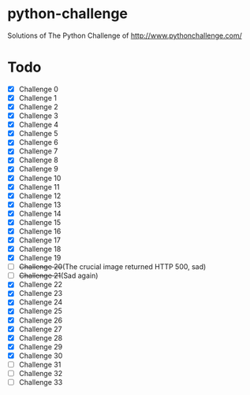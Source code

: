 # python-challenge

Solutions of The Python Challenge of http://www.pythonchallenge.com/

# Todo

- [x] Challenge 0
- [x] Challenge 1
- [x] Challenge 2
- [x] Challenge 3
- [x] Challenge 4
- [x] Challenge 5
- [x] Challenge 6
- [x] Challenge 7
- [x] Challenge 8
- [x] Challenge 9
- [x] Challenge 10
- [x] Challenge 11
- [x] Challenge 12
- [x] Challenge 13
- [x] Challenge 14
- [x] Challenge 15
- [x] Challenge 16
- [x] Challenge 17
- [x] Challenge 18
- [x] Challenge 19
- [ ] ~~Challenge 20~~(The crucial image returned HTTP 500, sad)
- [ ] ~~Challenge 21~~(Sad again)
- [x] Challenge 22
- [x] Challenge 23
- [x] Challenge 24
- [x] Challenge 25
- [x] Challenge 26
- [x] Challenge 27
- [x] Challenge 28
- [x] Challenge 29
- [x] Challenge 30
- [ ] Challenge 31
- [ ] Challenge 32
- [ ] Challenge 33
